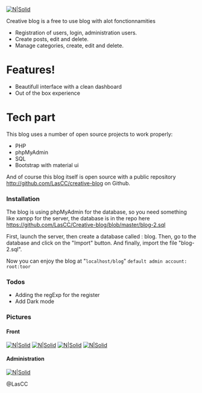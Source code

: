 [![N|Solid](https://i.imgur.com/ZWWmH1g.png)]()

Creative blog is a free to use blog with alot fonctionnamities

  - Registration of users, login, administration users.
  - Create posts, edit and delete.
  - Manage categories, create, edit and delete.

# Features!

  - Beautifull interface with a clean dashboard
  - Out of the box experience

# Tech part

This blog uses a number of open source projects to work properly:

* PHP
* phpMyAdmin
* SQL
* Bootstrap with material ui

And of course this blog itself is open source with a public repository http://github.com/LasCC/creative-blog on Github.

### Installation

The blog is using phpMyAdmin for the database, so you need something like xampp for the server, the database is in the repo here https://github.com/LasCC/Creative-blog/blob/master/blog-2.sql

First, launch the server, then create a database called : blog.
Then, go to the database and click on the "Import" button.
And finally, import the file "blog-2.sql".

Now you can enjoy the blog at "``localhost/blog``"
``default admin account: root:toor``

### Todos

 - Adding the regExp for the register
 - Add Dark mode 

### Pictures

#### Front
[![N|Solid](https://i.imgur.com/Weol7HV.png)]()
[![N|Solid](https://i.imgur.com/YMGjUZd.png)]()
[![N|Solid](https://i.imgur.com/r2a7EIb.png)]()
[![N|Solid](https://i.imgur.com/rwrS4nF.png)]()

#### Administration
[![N|Solid](https://i.imgur.com/2CvB4lV.png)]()


@LasCC
